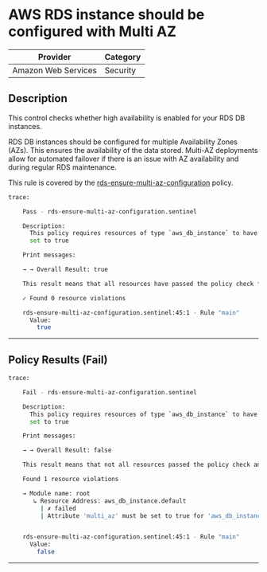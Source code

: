 # AWS RDS instance should be configured with Multi AZ

| Provider            | Category     |
|---------------------|--------------|
| Amazon Web Services | Security     |

## Description

This control checks whether high availability is enabled for your RDS DB instances.

RDS DB instances should be configured for multiple Availability Zones (AZs). This ensures the availability of the data stored. 
Multi-AZ deployments allow for automated failover if there is an issue with AZ availability and during regular RDS maintenance.


This rule is covered by the [rds-ensure-multi-az-configuration](https://github.com/hashicorp/policy-library-NIST-Policy-Set-for-AWS-Terraform/blob/main/policies/rds/rds-ensure-multi-az-configuration.sentinel) policy.

```bash
trace:

    Pass - rds-ensure-multi-az-configuration.sentinel

    Description:
      This policy requires resources of type `aws_db_instance` to have `multi_az`
      set to true

    Print messages:

    → → Overall Result: true

    This result means that all resources have passed the policy check for the policy rds-ensure-multi-az-configuration.

    ✓ Found 0 resource violations

    rds-ensure-multi-az-configuration.sentinel:45:1 - Rule "main"
      Value:
        true


```

---

## Policy Results (Fail)
```bash
trace:

    Fail - rds-ensure-multi-az-configuration.sentinel

    Description:
      This policy requires resources of type `aws_db_instance` to have `multi_az`
      set to true

    Print messages:

    → → Overall Result: false

    This result means that not all resources passed the policy check and the protected behavior is not allowed for the policy rds-ensure-multi-az-configuration.

    Found 1 resource violations

    → Module name: root
       ↳ Resource Address: aws_db_instance.default
         | ✗ failed
         | Attribute 'multi_az' must be set to true for 'aws_db_instance' and 'aws_rds_cluster' resources. Refer to https://docs.aws.amazon.com/securityhub/latest/userguide/rds-controls.html#rds-5 for more details.


    rds-ensure-multi-az-configuration.sentinel:45:1 - Rule "main"
      Value:
        false
```

---